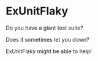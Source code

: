 # ExUnitFlaky

Do you have a giant test suite?

Does it sometimes let you down?

ExUnitFlaky might be able to help!

